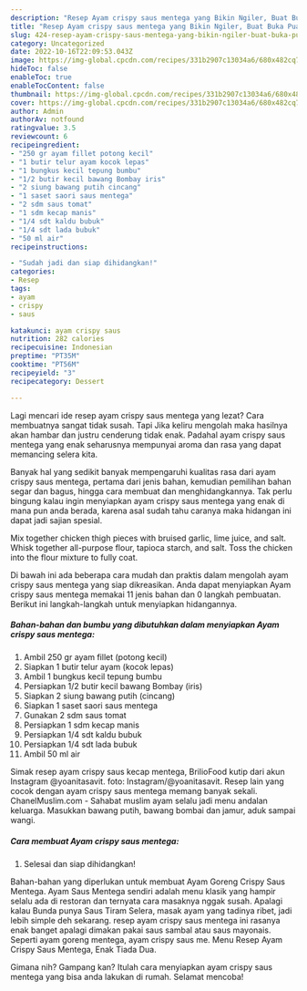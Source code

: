 ```yaml
---
description: "Resep Ayam crispy saus mentega yang Bikin Ngiler, Buat Buka Puasa}"
title: "Resep Ayam crispy saus mentega yang Bikin Ngiler, Buat Buka Puasa}"
slug: 424-resep-ayam-crispy-saus-mentega-yang-bikin-ngiler-buat-buka-puasa
category: Uncategorized
date: 2022-10-16T22:09:53.043Z
image: https://img-global.cpcdn.com/recipes/331b2907c13034a6/680x482cq70/ayam-crispy-saus-mentega-foto-resep-utama.jpg
hideToc: false
enableToc: true
enableTocContent: false
thumbnail: https://img-global.cpcdn.com/recipes/331b2907c13034a6/680x482cq70/ayam-crispy-saus-mentega-foto-resep-utama.jpg
cover: https://img-global.cpcdn.com/recipes/331b2907c13034a6/680x482cq70/ayam-crispy-saus-mentega-foto-resep-utama.jpg
author: Admin
authorAv: notfound
ratingvalue: 3.5
reviewcount: 6
recipeingredient:
- "250 gr ayam fillet potong kecil"
- "1 butir telur ayam kocok lepas"
- "1 bungkus kecil tepung bumbu"
- "1/2 butir kecil bawang Bombay iris"
- "2 siung bawang putih cincang"
- "1 saset saori saus mentega"
- "2 sdm saus tomat"
- "1 sdm kecap manis"
- "1/4 sdt kaldu bubuk"
- "1/4 sdt lada bubuk"
- "50 ml air"
recipeinstructions:

- "Sudah jadi dan siap dihidangkan!"
categories:
- Resep
tags:
- ayam
- crispy
- saus

katakunci: ayam crispy saus 
nutrition: 282 calories
recipecuisine: Indonesian
preptime: "PT35M"
cooktime: "PT56M"
recipeyield: "3"
recipecategory: Dessert

---
```



Lagi mencari ide resep ayam crispy saus mentega yang lezat? Cara membuatnya sangat tidak susah. Tapi Jika keliru mengolah maka hasilnya akan hambar dan justru cenderung tidak enak. Padahal ayam crispy saus mentega yang enak seharusnya mempunyai aroma dan rasa yang dapat memancing selera kita.


Banyak hal yang sedikit banyak mempengaruhi kualitas rasa dari ayam crispy saus mentega, pertama dari jenis bahan, kemudian pemilihan bahan segar dan bagus, hingga cara membuat dan menghidangkannya. Tak perlu bingung kalau ingin menyiapkan ayam crispy saus mentega yang enak di mana pun anda berada, karena asal sudah tahu caranya maka hidangan ini dapat jadi sajian spesial.

Mix together chicken thigh pieces with bruised garlic, lime juice, and salt. Whisk together all-purpose flour, tapioca starch, and salt. Toss the chicken into the flour mixture to fully coat.


Di bawah ini ada beberapa cara mudah dan praktis dalam mengolah ayam crispy saus mentega yang siap dikreasikan. Anda dapat menyiapkan Ayam crispy saus mentega memakai 11 jenis bahan dan 0 langkah pembuatan. Berikut ini langkah-langkah untuk menyiapkan hidangannya.

<!--inarticleads1-->

##### Bahan-bahan dan bumbu yang dibutuhkan dalam menyiapkan Ayam crispy saus mentega:

1. Ambil 250 gr ayam fillet (potong kecil)
1. Siapkan 1 butir telur ayam (kocok lepas)
1. Ambil 1 bungkus kecil tepung bumbu
1. Persiapkan 1/2 butir kecil bawang Bombay (iris)
1. Siapkan 2 siung bawang putih (cincang)
1. Siapkan 1 saset saori saus mentega
1. Gunakan 2 sdm saus tomat
1. Persiapkan 1 sdm kecap manis
1. Persiapkan 1/4 sdt kaldu bubuk
1. Persiapkan 1/4 sdt lada bubuk
1. Ambil 50 ml air


Simak resep ayam crispy saus kecap mentega, BrilioFood kutip dari akun Instagram @yoanitasavit. foto: Instagram/@yoanitasavit. Resep lain yang cocok dengan ayam crispy saus mentega memang banyak sekali. ChanelMuslim.com - Sahabat muslim ayam selalu jadi menu andalan keluarga. Masukkan bawang putih, bawang bombai dan jamur, aduk sampai wangi. 

<!--inarticleads2-->

##### Cara membuat Ayam crispy saus mentega:


1. Selesai dan siap dihidangkan!

Bahan-bahan yang diperlukan untuk membuat Ayam Goreng Crispy Saus Mentega. Ayam Saus Mentega sendiri adalah menu klasik yang hampir selalu ada di restoran dan ternyata cara masaknya nggak susah. Apalagi kalau Bunda punya Saus Tiram Selera, masak ayam yang tadinya ribet, jadi lebih simple deh sekarang. resep ayam crispy saus mentega ini rasanya enak banget apalagi dimakan pakai saus sambal atau saus mayonais. Seperti ayam goreng mentega, ayam crispy saus me. Menu Resep Ayam Crispy Saus Mentega, Enak Tiada Dua. 

Gimana nih? Gampang kan? Itulah cara menyiapkan ayam crispy saus mentega yang bisa anda lakukan di rumah. Selamat mencoba!
